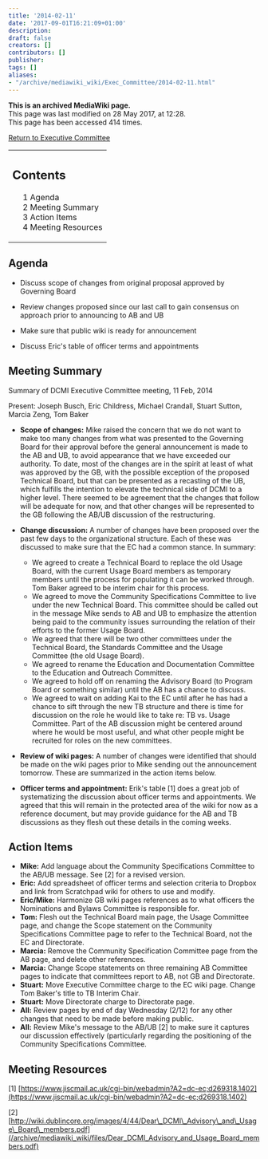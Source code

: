```yaml
---
title: '2014-02-11'
date: '2017-09-01T16:21:09+01:00'
description: 
draft: false
creators: []
contributors: []
publisher: 
tags: []
aliases:
- "/archive/mediawiki_wiki/Exec_Committee/2014-02-11.html"
---
```


 **This is an archived MediaWiki page.**  
This page was last modified on 28 May 2017, at 12:28.  
This page has been accessed 414 times.

[Return to Executive Committee](/archive/mediawiki_wiki/Exec_Committee "Exec Committee")

<table id="toc" class="toc">
  <tr>
    <td>
      <div id="toctitle">
        <h2>Contents</h2>
      </div>
      <ul>
        <li class="toclevel-1 tocsection-1"><a href="#Agenda"><span class="tocnumber">1</span> <span class="toctext">Agenda</span></a></li>
        <li class="toclevel-1 tocsection-2"><a href="#Meeting_Summary"><span class="tocnumber">2</span> <span class="toctext">Meeting Summary</span></a></li>
        <li class="toclevel-1 tocsection-3"><a href="#Action_Items"><span class="tocnumber">3</span> <span class="toctext">Action Items</span></a></li>
        <li class="toclevel-1 tocsection-4"><a href="#Meeting_Resources"><span class="tocnumber">4</span> <span class="toctext">Meeting Resources</span></a></li>
      </ul>
    </td>
  </tr>
</table>


## Agenda 

- Discuss scope of changes from original proposal approved by Governing Board

- Review changes proposed since our last call to gain consensus on approach prior to announcing to AB and UB

- Make sure that public wiki is ready for announcement

- Discuss Eric's table of officer terms and appointments

## Meeting Summary 

Summary of DCMI Executive Committee meeting, 11 Feb, 2014

Present: Joseph Busch, Eric Childress, Michael Crandall, Stuart Sutton, Marcia Zeng, Tom Baker

- **Scope of changes:** Mike raised the concern that we do not want to make too many changes from what was presented to the Governing Board for their approval before the general announcement is made to the AB and UB, to avoid appearance that we have exceeded our authority. To date, most of the changes are in the spirit at least of what was approved by the GB, with the possible exception of the proposed Technical Board, but that can be presented as a recasting of the UB, which fulfills the intention to elevate the technical side of DCMI to a higher level. There seemed to be agreement that the changes that follow will be adequate for now, and that other changes will be represented to the GB following the AB/UB discussion of the restructuring.

- **Change discussion:** A number of changes have been proposed over the past few days to the organizational structure. Each of these was discussed to make sure that the EC had a common stance. In summary:
  - We agreed to create a Technical Board to replace the old Usage Board, with the current Usage Board members as temporary members until the process for populating it can be worked through. Tom Baker agreed to be interim chair for this process.
  - We agreed to move the Community Specifications Committee to live under the new Technical Board. This committee should be called out in the message Mike sends to AB and UB to emphasize the attention being paid to the community issues surrounding the relation of their efforts to the former Usage Board.
  - We agreed that there will be two other committees under the Technical Board, the Standards Committee and the Usage Committee (the old Usage Board).
  - We agreed to rename the Education and Documentation Committee to the Education and Outreach Committee.
  - We agreed to hold off on renaming the Advisory Board (to Program Board or something similar) until the AB has a chance to discuss.
  - We agreed to wait on adding Kai to the EC until after he has had a chance to sift through the new TB structure and there is time for discussion on the role he would like to take re: TB vs. Usage Committee. Part of the AB discussion might be centered around where he would be most useful, and what other people might be recruited for roles on the new committees.

- **Review of wiki pages:** A number of changes were identified that should be made on the wiki pages prior to Mike sending out the announcement tomorrow. These are summarized in the action items below.

- **Officer terms and appointment:** Erik's table [1] does a great job of systematizing the discussion about officer terms and appointments. We agreed that this will remain in the protected area of the wiki for now as a reference document, but may provide guidance for the AB and TB discussions as they flesh out these details in the coming weeks.

## Action Items 

- **Mike:** Add language about the Community Specifications Committee to the AB/UB message. See [2] for a revised version.
- **Eric:** Add spreadsheet of officer terms and selection criteria to Dropbox and link from Scratchpad wiki for others to use and modify.
- **Eric/Mike:** Harmonize GB wiki pages references as to what officers the Nominations and Bylaws Committee is responsible for.
- **Tom:** Flesh out the Technical Board main page, the Usage Committee page, and change the Scope statement on the Community Specifications Committee page to refer to the Technical Board, not the EC and Directorate.
- **Marcia:** Remove the Community Specification Committee page from the AB page, and delete other references.
- **Marcia:** Change Scope statements on three remaining AB Committee pages to indicate that committees report to AB, not GB and Directorate.
- **Stuart:** Move Executive Committee charge to the EC wiki page. Change Tom Baker's title to TB Interim Chair.
- **Stuart:** Move Directorate charge to Directorate page.
- **All:** Review pages by end of day Wednesday (2/12) for any other changes that need to be made before making public.
- **All:** Review Mike's message to the AB/UB [2] to make sure it captures our discussion effectively (particularly regarding the positioning of the Community Specifications Committee.

## Meeting Resources 

[1] [https://www.jiscmail.ac.uk/cgi-bin/webadmin?A2=dc-ec;d269318.1402](https://www.jiscmail.ac.uk/cgi-bin/webadmin?A2=dc-ec;d269318.1402)

[2] [http://wiki.dublincore.org/images/4/44/Dear\_DCMI\_Advisory\_and\_Usage\_Board\_members.pdf](/archive/mediawiki_wiki/files/Dear_DCMI_Advisory_and_Usage_Board_members.pdf)


